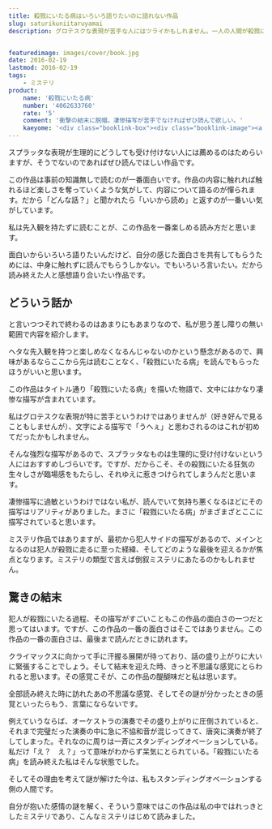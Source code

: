 ```yaml
---
title: 殺戮にいたる病はいろいろ語りたいのに語れない作品
slug: saturikuniitaruyamai
description: グロテスクな表現が苦手な人にはツライかもしれません。一人の人間が殺戮にいたる過程を生々しく描写していて、そのあまりの臨場感に目が離せなくなりました。読み終わった後に訪れる不思議な感覚を楽しんで欲しい、「とにかく読め」な作品でした。


featuredimage: images/cover/book.jpg
date: 2016-02-19
lastmod: 2016-02-19
tags: 
    - ミステリ
product:
    name: '殺戮にいたる病'
    number: '4062633760'
    rate: '5'
    comment: '衝撃の結末に脱帽。凄惨描写が苦手でなければぜひ読んで欲しい。'
    kaeyome: '<div class="booklink-box"><div class="booklink-image"><a href="https://www.amazon.co.jp/exec/obidos/asin/4062633760/illusionspace-22/" target="_blank" rel="nofollow" ><img src="https://ecx.images-amazon.com/images/I/51ZFXH5NEPL._SL160_.jpg" style="border: none;" /></a></div><div class="booklink-info"><div class="booklink-name"><a href="https://www.amazon.co.jp/exec/obidos/asin/4062633760/illusionspace-22/" target="_blank" rel="nofollow" >殺戮にいたる病 (講談社文庫)</a><div class="booklink-powered-date">posted with <a href="https://yomereba.com" rel="nofollow" target="_blank">ヨメレバ</a></div></div><div class="booklink-detail">我孫子 武丸 講談社 1996-11-14    </div><div class="booklink-link2"><div class="shoplinkamazon"><a href="https://www.amazon.co.jp/exec/obidos/asin/4062633760/illusionspace-22/" target="_blank" rel="nofollow" >Amazon</a></div><div class="shoplinkkindle"><a href="https://www.amazon.co.jp/exec/obidos/ASIN/B00FOKKQ5A/illusionspace-22/" target="_blank" rel="nofollow" >Kindle</a></div><div class="shoplinkrakuten"><a href="https://hb.afl.rakuten.co.jp/hgc/11acbc01.369b1bf6.11acbc02.cabf9fe9/?pc=http%3A%2F%2Fbooks.rakuten.co.jp%2Frb%2F842987%2F%3Fscid%3Daf_ich_link_urltxt%26m%3Dhttp%3A%2F%2Fm.rakuten.co.jp%2Fev%2Fbook%2F" target="_blank" rel="nofollow" >楽天ブックス</a></div>                  	  <div class="shoplinkkino"><a href="https://ck.jp.ap.valuecommerce.com/servlet/referral?sid=3085416&pid=882196163&vc_url=http%3A%2F%2Fwww.kinokuniya.co.jp%2Ff%2Fdsg-01-9784062633765" target="_blank" rel="nofollow" >紀伊國屋書店<img src="https://ad.jp.ap.valuecommerce.com/servlet/gifbanner?sid=3085416&pid=882196163" height="1" width="1" border="0"></a></div>	  	  	</div></div><div class="booklink-footer"></div></div>'
---
```


スプラッタな表現が生理的にどうしても受け付けない人には薦めるのはためらいますが、そうでないのであればぜひ読んでほしい作品です。

この作品は事前の知識無しで読むのが一番面白いです。作品の内容に触れれば触れるほど楽しさを奪っていくような気がして、内容について語るのが憚られます。だから「どんな話？」と聞かれたら「いいから読め」と返すのが一番いい気がしています。

私は先入観を持たずに読むことが、この作品を一番楽しめる読み方だと思います。

面白いからいろいろ語りたいんだけど、自分の感じた面白さを共有してもらうためには、中身に触れずに読んでもらうしかない。でもいろいろ言いたい。だから読み終えた人と感想語り合いたい作品です。


## どういう話か


と言いつつそれで終わるのはあまりにもあまりなので、私が思う差し障りの無い範囲で内容を紹介します。

ヘタな先入観を持つと楽しめなくなるんじゃないのかという懸念があるので、興味があるならここから先は読むことなく、「殺戮にいたる病」を読んでもらったほうがいいと思います。

この作品はタイトル通り「殺戮にいたる病」を描いた物語で、文中にはかなり凄惨な描写が含まれています。

私はグロテスクな表現が特に苦手というわけではありませんが（好き好んで見ることもしませんが）、文字による描写で「うへぇ」と思わされるのはこれが初めてだったかもしれません。

そんな強烈な描写があるので、スプラッタなものは生理的に受け付けないという人にはおすすめしづらいです。ですが、だからこそ、その殺戮にいたる狂気の生々しさが臨場感をもたらし、それゆえに惹きつけられてしまうんだと思います。

凄惨描写に過敏というわけではない私が、読んでいて気持ち悪くなるほどにその描写はリアリティがありました。まさに「殺戮にいたる病」がまざまざとここに描写されていると思います。

ミステリ作品ではありますが、最初から犯人サイドの描写があるので、メインとなるのは犯人が殺戮に走るに至った経緯、そしてどのような最後を迎えるかが焦点となります。ミステリの類型で言えば倒叙ミステリにあたるのかもしれません。


## 驚きの結末


犯人が殺戮にいたる過程、その描写がすごいこともこの作品の面白さの一つだと思ってはいます。ですが、この作品の一番の面白さはそこではありません。この作品の一番の面白さは、最後まで読んだときに訪れます。

クライマックスに向かって手に汗握る展開が待っており、話の盛り上がりに大いに緊張することでしょう。そして結末を迎えた時、きっと不思議な感覚にとらわれると思います。その感覚こそが、この作品の醍醐味だと私は思います。

全部読み終えた時に訪れたあの不思議な感覚、そしてその謎が分かったときの感覚といったらもう、言葉にならないです。

例えていうならば、オーケストラの演奏でその盛り上がりに圧倒されていると、それまで完璧だった演奏の中に急に不協和音が混じってきて、唐突に演奏が終了してしまった。それなのに周りは一斉にスタンディングオベーションしている。私だけ「え？　え？」って意味がわからず呆気にとられている。「殺戮にいたる病」を読み終えた私はそんな状態でした。

そしてその理由を考えて謎が解けた今は、私もスタンディングオベーションする側の人間です。

自分が抱いた感情の謎を解く、そういう意味ではこの作品は私の中ではれっきとしたミステリであり、こんなミステリはじめて読みました。


  